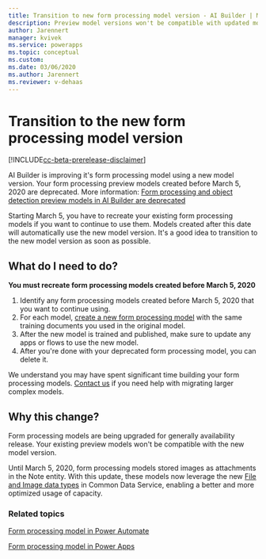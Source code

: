 ```yaml
---
title: Transition to new form processing model version - AI Builder | Microsoft Docs
description: Preview model versions won't be compatible with updated model versions, so you have to recreate existing models. 
author: Jarennert
manager: kvivek
ms.service: powerapps
ms.topic: conceptual
ms.custom: 
ms.date: 03/06/2020
ms.author: Jarennert
ms.reviewer: v-dehaas
---
```


# Transition to the new form processing model version

[!INCLUDE[cc-beta-prerelease-disclaimer](./includes/cc-beta-prerelease-disclaimer.md)]

AI Builder is improving it's form processing model using a new model version. Your form processing preview models created before March 5, 2020 are deprecated. More information: [Form processing and object detection preview models in AI Builder are deprecated](/power-platform/important-changes-coming#form-processing-and-object-detection-preview-models-in-ai-builder-are-deprecated)

Starting March 5, you have to recreate your existing form processing models if you want to continue to use them. Models created after this date will automatically use the new model version. It's a good idea to transition to the new model version as soon as possible.

## What do I need to do?

**You must recreate form processing models created before March 5, 2020** 

1. Identify any form processing models created before March 5, 2020 that you want to continue using.
1. For each model, [create a new form processing model](https://docs.microsoft.com/ai-builder/create-form-processing-model) with the same training documents you used in the original model.
1. After the new model is trained and published, make sure to update any apps or flows to use the new model.
1. After you're done with your deprecated form processing model, you can delete it.  

We understand you may have spent significant time building your form processing models.  [Contact us](mailto:aihelpen@microsoft.com) if you need help with migrating larger complex models.

## Why this change?

Form processing models are being upgraded for generally availability release. Your existing preview models won't be compatible with the new model version.

Until March 5, 2020, form processing models stored images as attachments in the Note entity. With this update, these models now leverage the new [File and Image data types](https://powerapps.microsoft.com/blog/introducing-improvements-to-data-storage-in-common-data-services/) in Common Data Service, enabling a better and more optimized usage of capacity.

### Related topics

[Form processing model in Power Automate](form-processing-model-in-flow.md)

[Form processing model in Power Apps](form-processor-component-in-powerapps.md)
